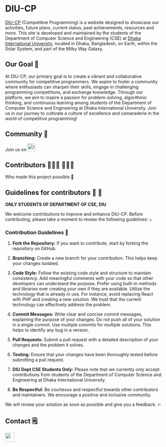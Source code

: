 # DIU-CP

<a href="https://diu-competitive-programming.vercel.app/">DIU-CP</a> (Competitive Programming) is a website designed to showcase our activities, future plans, current status, past achievements, resources and more. This site is developed and maintained by the students of the Department of Computer Science and Engineering (CSE) at <a href="https://diu.ac/">Dhaka International University</a>, located in Dhaka, Bangladesh, on Earth, within the Solar System, and part of the Milky Way Galaxy.

## Our Goal 🥅

At DIU-CP, our primary goal is to create a vibrant and collaborative community for competitive programmers. We aspire to foster a community where enthusiasts can sharpen their skills, engage in challenging programming competitions, and exchange knowledge. Through our platform, we aim to inspire a passion for problem-solving, algorithmic thinking, and continuous learning among students of the Department of Computer Science and Engineering at Dhaka International University. Join us in our journey to cultivate a culture of excellence and camaraderie in the world of competitive programming!

## Community 🏡
<div style="display: inline-block; text-align: center;">
Join us on <a href="https://t.me/+Xl9jUzUkGhFmMDM1"> <img src="https://github.com/Fatema-Khanom/DIU-CP/assets/79168756/e31a1ada-ba45-4ba7-ba8e-75786b3a8da3" alt="image" width="25">
</a>
</div>

## Contributors 👩🏾‍🚀 👨🏾‍🚀
Who made this project possible 🔗

<!-- readme: contributors -start -->
<!-- readme: contributors -end -->

## Guidelines for contributors 📏 📐
<b>ONLY STUDENTS OF DEPARTMENT OF CSE, DIU</b>

We welcome contributions to improve and enhance DIU-CP. Before contributing, please take a moment to review the following guidelines: ⤵️

### Contribution Guidelines 📑

1. **Fork the Repository:** If you want to contribute, start by forking the repository on GitHub.

2. **Branching:** Create a new branch for your contribution. This helps keep your changes isolated.

3. **Code Style:** Follow the existing code style and structure to maintain consistency. Add meaningful comments with your code so that other developers can understand the purpose. Prefer using built-in methods and libraries over creating your own if they are available. Utilize the technology that is already in use. For instance, avoid replacing React with PHP and creating a new solution. We trust that the current technology can effectively address the problem. 

4. **Commit Messages:** Write clear and concise commit messages, explaining the purpose of your changes. Do not push all of your solution in a single commit. Use multiple commits for multiple solutions. This helps to identify any bug in a version.

5. **Pull Requests:** Submit a pull request with a detailed description of your changes and the problem it solves.

6. **Testing:** Ensure that your changes have been thoroughly tested before submitting a pull request.

9. **DIU Dept CSE Students Only:** Please note that we currently only accept contributions from students of the Department of Computer Science and Engineering at Dhaka International University.

10. **Be Respectful:** Be courteous and respectful towards other contributors and maintainers. We encourage a positive and inclusive community.

We will review your solution as soon as possible and give you a feedback. 🔥

## Contact 🗒️
<a href="mailto:diucpcommunity1@gmail.com">
  <img src="https://github.com/Fatema-Khanom/DIU-CP/assets/79168756/aa0dd112-b658-46e0-9520-cc35aef89275" width="30">
</a>


